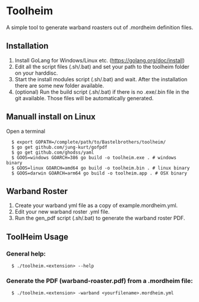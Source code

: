 # Toolheim

A simple tool to generate warband roasters out of .mordheim definition
files.

## Installation

1. Install GoLang for Windows/Linux etc. (https://golang.org/doc/install)
2. Edit all the script files (.sh/.bat) and set your path to the toolheim folder on your harddisc.
3. Start the install modules script (.sh/.bat) and wait. After the installation there are some new folder available.
4. (optional) Run the build script (.sh/.bat) if there is no .exe/.bin file in the git available. Those files will be automatically generated.

## Manuall install on Linux

Open a terminal
```
  $ export GOPATH=/complete/path/to/Bastelbrothers/toolheim/
  $ go get github.com/jung-kurt/gofpdf
  $ go get github.com/ghodss/yaml
  $ GOOS=windows GOARCH=386 go build -o toolheim.exe . # windows binary
  $ GOOS=linux GOARCH=amd64 go build -o toolheim.bin . # linux binary
  $ GOOS=darwin GOARCH=arm64 go build -o toolheim.app . # OSX binary
```

## Warband Roster

1. Create your warband yml file as a copy of example.mordheim.yml.
2. Edit your new warband roster .yml file.
2. Run the gen_pdf script (.sh/.bat) to generate the warband roster PDF.

## ToolHeim Usage

### General help:
```
  $ ./toolheim.<extension> --help
```
### Generate the PDF (warband-roaster.pdf) from a .mordheim file:
```
  $ ./toolheim.<extension> -warband <yourfilename>.mordheim.yml
```
